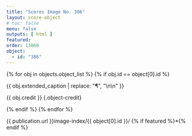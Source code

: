 ```yaml
---
title: "Scores Image No. 386"
layout: score-object
# toc: false
menu: false
outputs: [ html ]
featured: 
order: 13860
object:
  - id: "386"
---
```


{% for obj in objects.object_list %}
{% if obj.id == object[0].id %}

{{ obj.extended_caption | replace: "¶", "\n\n" }}

{{ obj.credit }} {.object-credit}

{% endif %}
{% endfor %}

<div class="object-credit object-url is-print-only">

{{ publication.url }}image-index/{{ object[0].id }}/ {% if featured %}*{% endif %}

</div>
